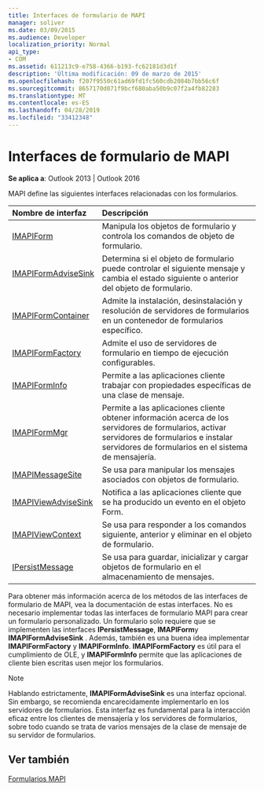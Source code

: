 ```yaml
---
title: Interfaces de formulario de MAPI
manager: soliver
ms.date: 03/09/2015
ms.audience: Developer
localization_priority: Normal
api_type:
- COM
ms.assetid: 611213c9-e758-4366-b193-fc62181d3d1f
description: 'Última modificación: 09 de marzo de 2015'
ms.openlocfilehash: f207f9550c61ad69fd1fc560cdb2084b7bb56c6f
ms.sourcegitcommit: 8657170d071f9bcf680aba50b9c07f2a4fb82283
ms.translationtype: MT
ms.contentlocale: es-ES
ms.lasthandoff: 04/28/2019
ms.locfileid: "33412348"
---
```

# <a name="mapi-form-interfaces"></a>Interfaces de formulario de MAPI

  
  
**Se aplica a**: Outlook 2013 | Outlook 2016 
  
MAPI define las siguientes interfaces relacionadas con los formularios.
  
|**Nombre de interfaz**|**Descripción**|
|:-----|:-----|
|[IMAPIForm](imapiformiunknown.md) <br/> |Manipula los objetos de formulario y controla los comandos de objeto de formulario.  <br/> |
|[IMAPIFormAdviseSink](imapiformadvisesinkiunknown.md) <br/> |Determina si el objeto de formulario puede controlar el siguiente mensaje y cambia el estado siguiente o anterior del objeto de formulario.  <br/> |
|[IMAPIFormContainer](imapiformcontaineriunknown.md) <br/> |Admite la instalación, desinstalación y resolución de servidores de formularios en un contenedor de formularios específico.  <br/> |
|[IMAPIFormFactory](imapiformfactoryiunknown.md) <br/> |Admite el uso de servidores de formulario en tiempo de ejecución configurables.  <br/> |
|[IMAPIFormInfo](imapiforminfoimapiprop.md) <br/> |Permite a las aplicaciones cliente trabajar con propiedades específicas de una clase de mensaje.  <br/> |
|[IMAPIFormMgr](imapiformmgriunknown.md) <br/> |Permite a las aplicaciones cliente obtener información acerca de los servidores de formularios, activar servidores de formularios e instalar servidores de formularios en el sistema de mensajería.  <br/> |
|[IMAPIMessageSite](imapimessagesiteiunknown.md) <br/> |Se usa para manipular los mensajes asociados con objetos de formulario.  <br/> |
|[IMAPIViewAdviseSink](imapiviewadvisesinkiunknown.md) <br/> |Notifica a las aplicaciones cliente que se ha producido un evento en el objeto Form.  <br/> |
|[IMAPIViewContext](imapiviewcontextiunknown.md) <br/> |Se usa para responder a los comandos siguiente, anterior y eliminar en el objeto de formulario.  <br/> |
|[IPersistMessage](ipersistmessageiunknown.md) <br/> |Se usa para guardar, inicializar y cargar objetos de formulario en el almacenamiento de mensajes.  <br/> |
   
Para obtener más información acerca de los métodos de las interfaces de formulario de MAPI, vea la documentación de estas interfaces. No es necesario implementar todas las interfaces de formulario MAPI para crear un formulario personalizado. Un formulario solo requiere que se implementen las interfaces **IPersistMessage**, **IMAPIForm**y **IMAPIFormAdviseSink** . Además, también es una buena idea implementar **IMAPIFormFactory** y **IMAPIFormInfo**. **IMAPIFormFactory** es útil para el cumplimiento de OLE, y **IMAPIFormInfo** permite que las aplicaciones de cliente bien escritas usen mejor los formularios. 
  
> [!NOTE]
> Hablando estrictamente, **IMAPIFormAdviseSink** es una interfaz opcional. Sin embargo, se recomienda encarecidamente implementarlo en los servidores de formularios. Esta interfaz es fundamental para la interacción eficaz entre los clientes de mensajería y los servidores de formularios, sobre todo cuando se trata de varios mensajes de la clase de mensaje de su servidor de formularios. 
  
## <a name="see-also"></a>Ver también



[Formularios MAPI](mapi-forms.md)

